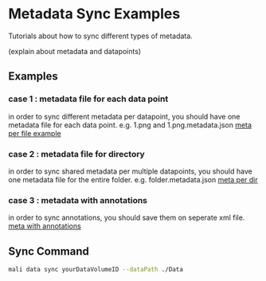 # Metadata Sync Examples

Tutorials about how to sync different types of metadata.

(explain about metadata and datapoints)

## Examples

### case 1 : metadata file for each data point
in order to sync different metadata per datapoint,
you should have one metadata file for each data point.
e.g. 1.png and 1.png.metadata.json
[meta per file example](./meta%20per%20file)

### case 2 : metadata file for directory
in order to sync shared metadata per multiple datapoints, 
you should have one metadata file for the entire folder.
e.g. folder.metadata.json
[meta per dir](./meta%20per%20dir)

### case 3 : metadata with annotations
in order to sync annotations,
you should save them on seperate xml file.
[meta with annotations](./meta%20with%20annotations)

## Sync Command
```bash
mali data sync yourDataVolumeID --dataPath ./Data
```